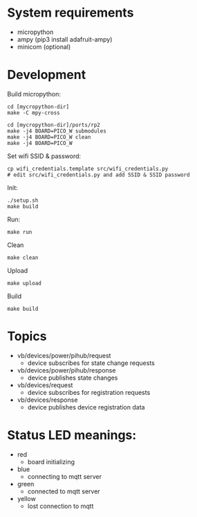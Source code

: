 # System requirements
* micropython
* ampy (pip3 install adafruit-ampy)
* minicom (optional)


# Development
Build micropython:

    cd [mycropython-dir]
    make -C mpy-cross

    cd [mycropython-dir]/ports/rp2
    make -j4 BOARD=PICO_W submodules
    make -j4 BOARD=PICO_W clean
    make -j4 BOARD=PICO_W
    
Set wifi SSID & password:

    cp wifi_credentials.template src/wifi_credentials.py
    # edit src/wifi_credentials.py and add SSID & SSID password

Init:

    ./setup.sh
    make build
    
Run:

    make run
    
Clean

    make clean
    
Upload

    make upload
    
Build

    make build
    
    
# Topics
* vb/devices/power/pihub/request
    - device subscribes for state change requests
* vb/devices/power/pihub/response
    - device publishes state changes
* vb/devices/request
    - device subscribes for registration requests
* vb/devices/response
    - device publishes device registration data

# Status LED meanings:
* red
    - board initializing
* blue
    - connecting to mqtt server
* green
    - connected to mqtt server
* yellow
    - lost connection to mqtt
